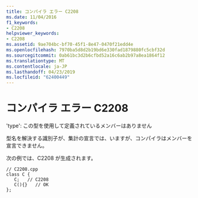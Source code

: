 ```yaml
---
title: コンパイラ エラー C2208
ms.date: 11/04/2016
f1_keywords:
- C2208
helpviewer_keywords:
- C2208
ms.assetid: 9ae704bc-bf70-45f1-8e47-0470f21edd4e
ms.openlocfilehash: 7970ba5d8d2b19bd6e330fad1879880fc5cbf32d
ms.sourcegitcommit: 0ab61bc3d2b6cfbd52a16c6ab2b97a8ea1864f12
ms.translationtype: MT
ms.contentlocale: ja-JP
ms.lasthandoff: 04/23/2019
ms.locfileid: "62400449"
---
```

# <a name="compiler-error-c2208"></a>コンパイラ エラー C2208

'type': この型を使用して定義されているメンバーはありません

型名を解決する識別子が、集計の宣言では、いますが、コンパイラはメンバーを宣言できません。

次の例では、C2208 が生成されます。

```
// C2208.cpp
class C {
   C;   // C2208
   C(){}   // OK
};
```